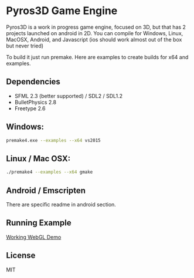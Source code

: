 # Pyros3D Game Engine

Pyros3D is a work in progress game engine, focused on 3D, but that has 2 projects launched on android in 2D.
You can compile for Windows, Linux, MacOSX, Android, and Javascript (ios should work almost out of the box but never tried)

To build it just run premake. Here are examples to create builds for x64 and examples.

## Dependencies
- SFML 2.3 (better supported) / SDL2 / SDL1.2
- BulletPhysics 2.8
- Freetype 2.6

## Windows:
```sh
premake4.exe --examples --x64 vs2015
```

## Linux / Mac OSX:
```sh
./premake4 --examples --x64 gmake
```

## Android / Emscripten
There are specific readme in android section.

## Running Example
[Working WebGL Demo](http://duartepeixinho.com/pyrosjs/)

License
----

MIT